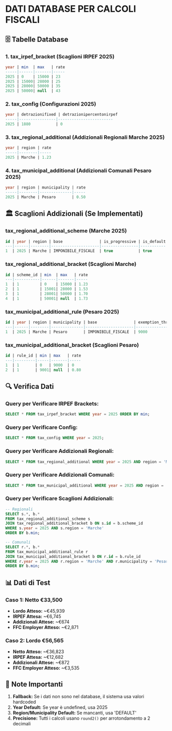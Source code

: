 # DATI DATABASE PER CALCOLI FISCALI

## 🗄️ **Tabelle Database**

### **1. tax_irpef_bracket (Scaglioni IRPEF 2025)**
```sql
year | min  | max   | rate
-----|------|-------|-----
2025 | 0    | 15000 | 23
2025 | 15000| 28000 | 25
2025 | 28000| 50000 | 35
2025 | 50000| null  | 43
```

### **2. tax_config (Configurazioni 2025)**
```sql
year | detrazionifixed | detrazionipercentonirpef
-----|----------------|------------------------
2025 | 1880           | 0
```

### **3. tax_regional_additional (Addizionali Regionali Marche 2025)**
```sql
year | region | rate
-----|--------|-----
2025 | Marche | 1.23
```

### **4. tax_municipal_additional (Addizionali Comunali Pesaro 2025)**
```sql
year | region | municipality | rate
-----|--------|--------------|-----
2025 | Marche | Pesaro       | 0.50
```

## 🏛️ **Scaglioni Addizionali (Se Implementati)**

### **tax_regional_additional_scheme (Marche 2025)**
```sql
id | year | region | base                | is_progressive | is_default
---|------|--------|---------------------|----------------|-----------
1  | 2025 | Marche | IMPONIBILE_FISCALE  | true           | true
```

### **tax_regional_additional_bracket (Scaglioni Marche)**
```sql
id | scheme_id | min  | max   | rate
---|-----------|------|-------|-----
1  | 1         | 0    | 15000 | 1.23
2  | 1         | 15001| 28000 | 1.53
3  | 1         | 28001| 50000 | 1.70
4  | 1         | 50001| null  | 1.73
```

### **tax_municipal_additional_rule (Pesaro 2025)**
```sql
id | year | region | municipality | base                | exemption_threshold | is_progressive | flat_rate | is_default
---|------|--------|--------------|---------------------|-------------------|----------------|-----------|-----------
1  | 2025 | Marche | Pesaro       | IMPONIBILE_FISCALE  | 9000              | false          | 0.80      | true
```

### **tax_municipal_additional_bracket (Scaglioni Pesaro)**
```sql
id | rule_id | min | max   | rate
---|---------|-----|-------|-----
1  | 1       | 0   | 9000  | 0
2  | 1       | 9001| null  | 0.80
```

## 🔍 **Verifica Dati**

### **Query per Verificare IRPEF Brackets:**
```sql
SELECT * FROM tax_irpef_bracket WHERE year = 2025 ORDER BY min;
```

### **Query per Verificare Config:**
```sql
SELECT * FROM tax_config WHERE year = 2025;
```

### **Query per Verificare Addizionali Regionali:**
```sql
SELECT * FROM tax_regional_additional WHERE year = 2025 AND region = 'Marche';
```

### **Query per Verificare Addizionali Comunali:**
```sql
SELECT * FROM tax_municipal_additional WHERE year = 2025 AND region = 'Marche' AND municipality = 'Pesaro';
```

### **Query per Verificare Scaglioni Addizionali:**
```sql
-- Regionali
SELECT s.*, b.* 
FROM tax_regional_additional_scheme s
JOIN tax_regional_additional_bracket b ON s.id = b.scheme_id
WHERE s.year = 2025 AND s.region = 'Marche'
ORDER BY b.min;

-- Comunali
SELECT r.*, b.* 
FROM tax_municipal_additional_rule r
JOIN tax_municipal_additional_bracket b ON r.id = b.rule_id
WHERE r.year = 2025 AND r.region = 'Marche' AND r.municipality = 'Pesaro'
ORDER BY b.min;
```

## 📊 **Dati di Test**

### **Caso 1: Netto €33,500**
- **Lordo Atteso:** ~€45,939
- **IRPEF Attesa:** ~€6,745
- **Addizionali Attese:** ~€674
- **FFC Employer Atteso:** ~€2,871

### **Caso 2: Lordo €56,565**
- **Netto Atteso:** ~€36,823
- **IRPEF Attesa:** ~€12,682
- **Addizionali Attese:** ~€872
- **FFC Employer Atteso:** ~€3,535

## 🚨 **Note Importanti**

1. **Fallback:** Se i dati non sono nel database, il sistema usa valori hardcoded
2. **Year Default:** Se year è undefined, usa 2025
3. **Region/Municipality Default:** Se mancanti, usa 'DEFAULT'
4. **Precisione:** Tutti i calcoli usano `round2()` per arrotondamento a 2 decimali










